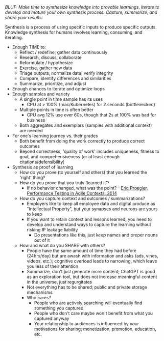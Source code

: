 *BLUF: Make time to synthesize knowledge into provable learnings. Iterate to develop and mature your own synthesis process. Capture, summarize, and share your results.*

Synthesis is a process of using specific inputs to produce specific outputs. Knowledge synthesis for humans involves learning, consuming, and iterating.

* Enough TIME to:
	* Reflect / redefine; gather data continuously
	* Research, discuss, collaborate
	* Reformulate / hypothesize
	* Exercise, gather new data
	* Triage outputs, normalize data, verify integrity
	* Compare, identify differences and similarities
	* Summarize, prioritize, and adjust
* Enough chances to iterate and optimize loops
* Enough samples and variety
	* A single point in time sample has its uses
		* CPU at > 100% (mac/Kubernetes) for 2 seconds (bottlenecked)
	* Multiple points in time is often better
		* CPU avg 12% use over 60s, though that 2s at 100% was bad for business
	* Both aggregates and exemplars (samples with additional context) are needed
* For one's learning journey vs. their grades
	* Both benefit from doing the work correctly to produce correct outcomes
	* Beyond correctness, 'quality of work' includes uniqueness, fitness to goal, and comprehensiveness (or at least enough citations/defensibility)
* Synthesis as proof of learning
	* How do you prove (to yourself and others) that you learned the 'right' thing?
	* How do you prove that you truly 'learned it'?
		* If no behavior changed, what was the point? - [Eric Proegler, Performance Testing in Agile Contexts, 2014](https://youtu.be/hmc9BNJSje8?si=p_eVS6rJ8ps7QPmZ&t=2069)
	* How do you capture context and outcomes / summarizations?
		* Employers like to keep all employee data and digital produce as "Intellectual Property", but your synapses and neurons are yours to keep
		* If you want to retain context and lessons learned, you need to develop and understand ways to capture the learning without risking IP leakage liability
			* Do presentations like this, just keep names and proper nouns out of it
	* How and what do you SHARE with others?
		* People have the same amount of time they had before (24hrs/day) but are awash with information and asks (ads, vines, videos, etc.); cognitive overload leads to narrowing, which leave you less of their attention
		* Summarize, don't just generate more content; ChatGPT is good as an exploration tool, but does not increase meaningful content in the universe, just regurgitates
		* Not everything has to be shared; public and private storage mechanisms
		* Who cares?
			* People who are actively searching will eventually find something you captured
			* People who don't care maybe won't benefit from what you captured anyway
			* Your relationship to audiences is influenced by your motivations for sharing: monetization, promotion, education, etc.